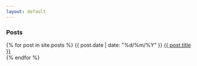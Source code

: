 ```yaml
---
layout: default
---
```


### Posts

{% for post in site.posts %}
{{ post.date | date: "%d/%m/%Y" }}  <a href="{{ post.url }}">{{ post.title }}</a> <br />
{% endfor %}

